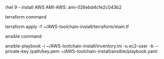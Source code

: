 rhel 9 - install AWS
AMI-AWS: ami-026ebd4cfe2c043b2


terraform command

terraform apply -f ~/AWS-toolchain-install/terraform/main.tf

ansible command

ansible-playbook -i ~/AWS-toolchain-install/inventory.ini -u ec2-user -b --private-key /path/key.pem ~/AWS-toolchain-install/ansible/playbook.yaml
